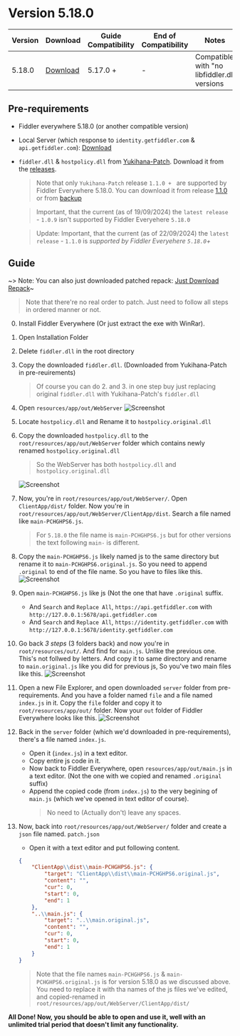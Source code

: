 # Version 5.18.0

| Version | Download                         | Guide Compatibility              | End of Compatibility | Notes                                       |
| ------- | -------------------------------- | -------------------------------- | -------------------- | ------------------------------------------- |
| 5.18.0  | [Download](https://downloads.getfiddler.com/win/Fiddler%20Everywhere%205.18.0.exe) | 5.17.0 +                         | -                    | Compatible with "no libfiddler.dll versions |


## Pre-requirements
  - Fiddler everywhere 5.18.0 (or another compatible version)
  - Local Server (which response to `identity.getfiddler.com` & `api.getfiddler.com`): [Download](./server/)
  - `fiddler.dll` & `hostpolicy.dll` from [Yukihana-Patch](https://github.com/project-yukihana/Yukihana-patch). Download it from the [releases](https://github.com/project-yukihana/Yukihana-patch/releases/).
    > Note that only `Yukihana-Patch` release `1.1.0 + ` are supported by Fiddler Everywhere 5.18.0. You can download it from release [1.1.0](https://github.com/project-yukihana/Yukihana-patch/releases/tag/1.1.0) or from [backup](https://www.dropbox.com/scl/fi/jk1xt0j2pl7n085f4f027/Pre-Support-FE-5.18.0.zip?rlkey=wkjbcfw9bc9lfnnxsd0ko1m52&st=d800z0sh&dl=1)

    > Important, that the current (as of 19/09/2024) the `latest release` - `1.0.9` isn't supported by Fiddler Everyehere `5.18.0`

    > Update: Important, that the current (as of 22/09/2024) the `latest release` - `1.1.0` is *supported by Fiddler Everyehere `5.18.0`+*

## Guide
  ~> Note: You can also just downloaded patched repack: [Just Download Repack](https://www.dropbox.com/scl/fi/bcp3hrtpfq1iudn91wvi8/Fiddler-Everywhere-5.18.0-Cracked.zip?rlkey=ogbmcbxft52z0dlpmr5mut9c0&st=nnx6qr4o&dl=1)~
  
  > Note that there're no real order to patch. Just need to follow all steps in ordered manner or not.

  0. Install Fiddler Everywhere (Or just extract the exe with WinRar).
  1. Open Installation Folder
  2. Delete `fiddler.dll` in the root directory
  3. Copy the downloaded `fiddler.dll`. (Downloaded from Yukihana-Patch in pre-reuirements)
     > Of course you can do 2. and 3. in one step buy just replacing original `fiddler.dll` with Yukihana-Patch's `fiddler.dll`
  
  4. Open `resources/app/out/WebServer`
     ![Screenshot](https://github.com/user-attachments/assets/f85a8806-b47a-4180-9f96-3a8b7422f14d)

  5. Locate `hostpolicy.dll` and Rename it to `hostpolicy.original.dll`
  6. Copy the downloaded `hostpolicy.dll` to the `root/resources/app/out/WebServer` folder which contains newly renamed `hostpolicy.original.dll`
     > So the WebServer has both `hostpolicy.dll` and `hostpolicy.original.dll`
     
     ![Screenshot](https://github.com/user-attachments/assets/399401b3-2977-483c-85b9-29a544ce026c)

  7. Now, you're in `root/resources/app/out/WebServer/`. Open `ClientApp/dist/` folder. Now you're in `root/resources/app/out/WebServer/ClientApp/dist`. Search a file named like `main-PCHGHPS6.js`.
     > For `5.18.0` the file name is `main-PCHGHPS6.js` but for other versions the text following `main-` is different.

  8. Copy the `main-PCHGHPS6.js` likely named js to the same directory but rename it to `main-PCHGHPS6.original.js`. So you need to append `.original` to end of the file name. So you have to files like this.
     ![Screenshot](https://github.com/user-attachments/assets/cbd5ce84-ae02-4cca-aa7e-48d54325f690)

  9. Open `main-PCHGHPS6.js` like js (Not the one that have `.original` suffix. 
      - And `Search` and `Replace All`, `https://api.getfiddler.com` with `http://127.0.0.1:5678/api.getfiddler.com`
      - And `Search` and `Replace All`, `https://identity.getfiddler.com` with `http://127.0.0.1:5678/identity.getfiddler.com`
      
  10. Go back *3 steps* (3 folders back) and now you're in `root/resources/out/`. And find for `main.js`. Unlike the previous one. This's not follwed by letters. And copy it to same directory and rename to `main.original.js` like you did for previous js, So you've two main files like this.
      ![Screenshot](https://github.com/user-attachments/assets/2835398f-73c8-41fa-b0a0-f790008036b8)

  11. Open a new File Explorer, and open downloaded `server` folder from pre-requirements. And you have a folder named `file` and a file named `index.js` in it. Copy the `file` folder and copy it to `root/resources/app/out/` folder. Now your `out` folder of Fiddler Everywhere looks like this.
      ![Screenshot](https://github.com/user-attachments/assets/844081f2-92bc-47c0-bb14-acb24aba2793)

  11. Back in the `server` folder (which we'd downloaded in pre-requirements), there's a file named `index.js`. 
      - Open it (`index.js`) in a text editor. 
      - Copy entire js code in it.
      - Now back to Fiddler Everywhere, open `resources/app/out/main.js` in a text editor. (Not the one with we copied and renamed `.original` suffix)
      - Append the copied code (from `index.js`) to the very begining of `main.js` (which we've opened in text editor of course).
        > No need to (Actually don't) leave any spaces.
  
  12. Now, back into `root/resources/app/out/WebServer/` folder and create a `json` file named. `patch.json`
        - Open it with a text editor and put following content.
        ``` json
        {
            "ClientApp\\dist\\main-PCHGHPS6.js": {
                "target": "ClientApp\\dist\\main-PCHGHPS6.original.js",
                "content": "",
                "cur": 0,
                "start": 0,
                "end": 1
            },
            "..\\main.js": {
                "target": "..\\main.original.js",
                "content": "",
                "cur": 0,
                "start": 0,
                "end": 1
            }
        }
        ```
        > Note that the file names `main-PCHGHPS6.js` & `main-PCHGHPS6.original.js` is for version 5.18.0 as we discussed above. You need to replace it with tha names of the js files we've edited, and copied-renamed in `root/resources/app/out/WebServer/ClientApp/dist/`
   
   
**All Done! Now, you should be able to open and use it, well with an unlimited trial period that doesn't limit any functionality.**

